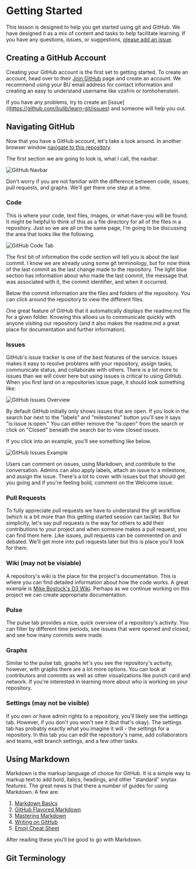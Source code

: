 # Getting Started 

This lesson is designed to help you get started using git and GitHub. We have designed it as a mix of content and tasks to help facilitate learning. If you have any questions, issues, or suggestions, [please add an issue](https://github.com/bulib/learn-git/issues).

## Creating a GitHub Account 

Creating your GitHub account is the first set to getting started. To create an account, head over to their [Join GitHub](https://github.com/join) page and create an account. We recommend using your BU email address for contact information and creating an easy to understand username like vzafrin or tomhohenstein. 

If you have any problems, try to create an [issue]((https://github.com/bulib/learn-git/issues) and someone will help you out. 

## Navigating GitHub 

Now that you have a GitHub account, let's take a look around. In another browser window [navigate to this repository](https://github.com/bulib/learn-git). 

The first section we are going to look is, what I call, the navbar. 

![GitHub Navbar](https://raw.githubusercontent.com/bulib/learn-git/master/images/getting-started-github-navbar.png)

Don't worry if you are not familiar with the difference between code, issues, pull requests, and graphs. We'll get there one step at a time. 

### Code 

This is where your code, text files, images, or what-have-you will be found. It might be helpful to think of this as a file directory for all of the files in a repository. Just so we are all on the same page, I'm going to be discussing the area that looks like the following.

![GitHub Code Tab](https://raw.githubusercontent.com/bulib/learn-git/master/images/getting-started-code.png)

The first bit of information the code section will tell you is about the last commit. I know we are already using some git terminology, but for now think of the last commit as the last change made to the repository. The light blue section has information about who made the last commit, the message that was associated with it, the commit identifier, and when it occurred.

Below the commit information are the files and folders of the repository. You can click around the repository to view the different files. 

One great feature of GitHub that it automatically displays the readme.md file for a given folder. Knowing this allows us to communicate quickly with anyone visiting our repository (and it also makes the readme.md a great place for documentation and further information). 

### Issues 

GitHub's issue tracker is one of the best features of the service. Issues makes it easy to resolve problems with your repository, assign tasks, communicate status, and collaborate with others. There is a lot more to issues than we will cover here but using issues is critical to using GitHub. When you first land on a repositories issue page, it should look something like: 

![GitHub Issues Overview](https://raw.githubusercontent.com/bulib/learn-git/master/images/getting-started-issues-overview.png)

By default GitHub initially only shows issues that are open. If you look in the search bar next to the "labels" and "milestones" button you'll see it says "is:issue is:open." You can either remove the "is:open" from the search or click on "Closed" beneath the search bar to view closed issues.  

If you click into an example, you'll see something like below. 

![GitHub Issues Example](https://github.com/bulib/learn-git/blob/master/images/getting-started-issues-example.png)

Users can comment on issues, using Markdown, and contribute to the conversation. Admins can also apply labels, attach an issue to a milestone, and assign the issue. There's a lot to cover with issues but that should get you going and if you're feeling bold, comment on the Welcome issue. 

### Pull Requests 

To fully appreciate pull requests we have to understand the git workflow (which is a bit more than this getting started session can tackle). But for simplicity, let's say pull requests is the way for others to add their contributions to your project and when someone makes a pull request, you can find them here. Like issues, pull requests can be commented on and debated. We'll get more into pull requests later but this is place you'll look for them. 

### Wiki (may not be visiable) 

A repository's wiki is the place for the project's documentation. This is where you can find detailed information about how the code works. A great example is [Mike Bostock's D3 Wiki](https://github.com/mbostock/d3/wiki). Perhaps as we continue working on this project we can create appropriate documentation. 

### Pulse 

The pulse tab provides a nice, quick overview of a repository's activity. You can filter by different time periods, see issues that were opened and closed, and see how many commits were made. 

### Graphs 

Similar to the pulse tab, graphs let's you see the repository's activity, however, with graphs there are a lot more options. You can look at contributors and commits as well as other visualizations like punch card and network. If you're interested in learning more about who is working on your repository. 

### Settings (may not be visible) 

If you own or have admin rights to a repository, you'll likely see the settings tab. However, if you don't you won't see it (but that's okay). The settings tab has probably exactly what you imagine it will - the settings for a repository. In this tab you can edit the repository's name, add collaborators and teams, edit branch settings, and a few other tasks. 

## Using Markdown 

Markdown is the markup language of choice for GitHub. It is a simple way to markup text to add bold, italics, headings, and other "standard" snytax features. The great news is that there a number of guides for using Markdown. A few are: 

1. [Markdown Basics](https://help.github.com/articles/markdown-basics/)
2. [GitHub Flavored Markdown](https://help.github.com/articles/github-flavored-markdown/)
3. [Mastering Markdown](https://guides.github.com/features/mastering-markdown/)
4. [Writing on GitHub](https://help.github.com/articles/writing-on-github/)
5. [Emoji Cheat Sheet](http://www.emoji-cheat-sheet.com/)

After reading these you'll be good to go with Markdown. 

## Git Terminology 

